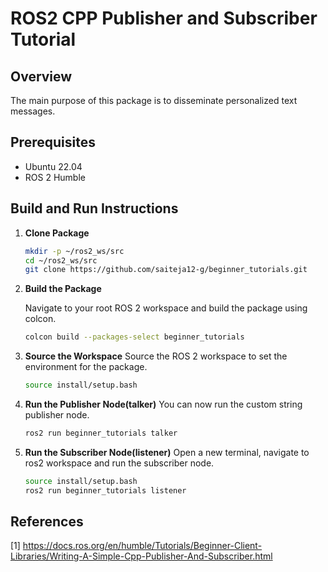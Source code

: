 # ROS2 CPP Publisher and Subscriber Tutorial

## Overview

The main purpose of this package is to disseminate personalized text messages.

## Prerequisites

- Ubuntu 22.04
- ROS 2 Humble

## Build and Run Instructions

1. **Clone Package**

   ```sh
   mkdir -p ~/ros2_ws/src
   cd ~/ros2_ws/src 
   git clone https://github.com/saiteja12-g/beginner_tutorials.git
   ```

2. **Build the Package**

    Navigate to your root ROS 2 workspace and build the package using colcon.

    ```sh
    colcon build --packages-select beginner_tutorials
    ```

3. **Source the Workspace**
    Source the ROS 2 workspace to set the environment for the package.

    ```sh
    source install/setup.bash
    ```

4. **Run the Publisher Node(talker)**
    You can now run the custom string publisher node.

    ```sh
    ros2 run beginner_tutorials talker
    ```

5. **Run the Subscriber Node(listener)**
    Open a new terminal, navigate to ros2 workspace and run the subscriber node.

    ```sh
    source install/setup.bash
    ros2 run beginner_tutorials listener
    ```

## References

[1] <https://docs.ros.org/en/humble/Tutorials/Beginner-Client-Libraries/Writing-A-Simple-Cpp-Publisher-And-Subscriber.html>